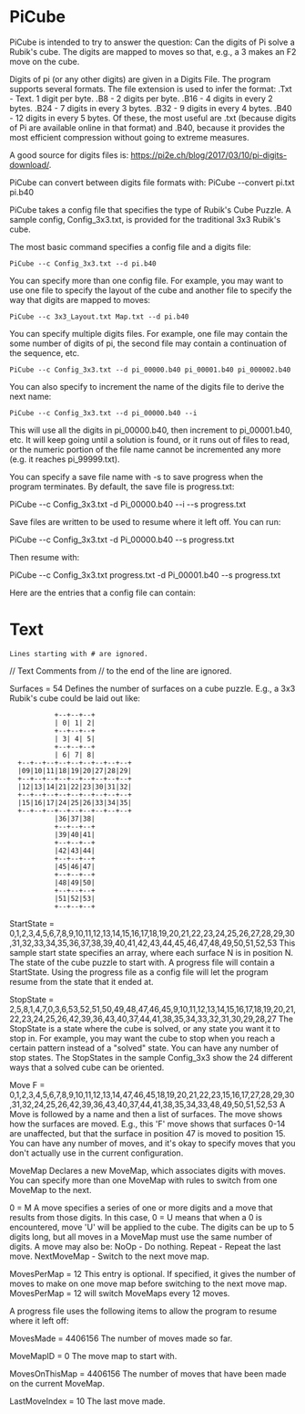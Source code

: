 # PiCube
PiCube is intended to try to answer the question: Can the digits of Pi solve a Rubik's cube.
The digits are mapped to moves so that, e.g., a 3 makes an F2 move on the cube.

Digits of pi (or any other digits) are given in a Digits File. The program supports
several formats. The file extension is used to infer the format:
    .Txt - Text. 1 digit per byte.
    .B8  - 2 digits per byte.
    .B16 - 4 digits in every 2 bytes.
    .B24 - 7 digits in every 3 bytes.
    .B32 - 9 digits in every 4 bytes.
    .B40 - 12 digits in every 5 bytes.
Of these, the most useful are .txt (because digits of Pi are available online in that format)
and .B40, because it provides the most efficient compression without going to extreme measures.

A good source for digits files is: https://pi2e.ch/blog/2017/03/10/pi-digits-download/.

PiCube can convert between digits file formats with:
    PiCube --convert pi.txt pi.b40

PiCube takes a config file that specifies the type of Rubik's Cube Puzzle.
A sample config, Config_3x3.txt, is provided for the traditional 3x3 Rubik's cube.

The most basic command specifies a config file and a digits file:

    PiCube --c Config_3x3.txt --d pi.b40

You can specify more than one config file. For example, you may want to use one file
to specify the layout of the cube and another file to specify the way that digits are
mapped to moves:

    PiCube --c 3x3_Layout.txt Map.txt --d pi.b40
    
You can specify multiple digits files. For example, one file may contain the some
number of digits of pi, the second file may contain a continuation of the sequence, etc.

    PiCube --c Config_3x3.txt --d pi_00000.b40 pi_00001.b40 pi_000002.b40

You can also specify to increment the name of the digits file to derive the next name:

    PiCube --c Config_3x3.txt --d pi_00000.b40 --i

This will use all the digits in pi_00000.b40, then increment to pi_00001.b40, etc.
It will keep going until a solution is found, or it runs out of files to read, or
the numeric portion of the file name cannot be incremented any more (e.g. it reaches
pi_99999.txt).

You can specify a save file name with -s to save progress when the program terminates.
By default, the save file is progress.txt:

   PiCube --c Config_3x3.txt -d Pi_00000.b40 --i --s progress.txt

Save files are written to be used to resume where it left off. You can run:

   PiCube --c Config_3x3.txt -d Pi_00000.b40 --s progress.txt

   Then resume with:

   PiCube --c Config_3x3.txt progress.txt -d Pi_00001.b40 --s progress.txt


Here are the entries that a config file can contain:

# Text
    Lines starting with # are ignored.
// Text
    Comments from // to the end of the line are ignored.

Surfaces = 54
    Defines the number of surfaces on a cube puzzle. E.g., a 3x3 Rubik's cube could be laid out like:
    
               +--+--+--+
               | 0| 1| 2|
               +--+--+--+
               | 3| 4| 5|
               +--+--+--+
               | 6| 7| 8|
      +--+--+--+--+--+--+--+--+--+
      |09|10|11|18|19|20|27|28|29|
      +--+--+--+--+--+--+--+--+--+
      |12|13|14|21|22|23|30|31|32|
      +--+--+--+--+--+--+--+--+--+
      |15|16|17|24|25|26|33|34|35|
      +--+--+--+--+--+--+--+--+--+
               |36|37|38|
               +--+--+--+
               |39|40|41|
               +--+--+--+
               |42|43|44|
               +--+--+--+
               |45|46|47|
               +--+--+--+
               |48|49|50|
               +--+--+--+
               |51|52|53|
               +--+--+--+

StartState = 0,1,2,3,4,5,6,7,8,9,10,11,12,13,14,15,16,17,18,19,20,21,22,23,24,25,26,27,28,29,30,31,32,33,34,35,36,37,38,39,40,41,42,43,44,45,46,47,48,49,50,51,52,53
    This sample start state specifies an array, where each surface N is in position N.
    The state of the cube puzzle to start with.
    A progress file will contain a StartState. Using the progress file as a config file
    will let the program resume from the state that it ended at.

StopState = 2,5,8,1,4,7,0,3,6,53,52,51,50,49,48,47,46,45,9,10,11,12,13,14,15,16,17,18,19,20,21,22,23,24,25,26,42,39,36,43,40,37,44,41,38,35,34,33,32,31,30,29,28,27
    The StopState is a state where the cube is solved, or any state you want it to stop in.
    For example, you may want the cube to stop when you reach a certain pattern instead of a "solved" state.
    You can have any number of stop states. The StopStates in the sample Config_3x3 show the 24
    different ways that a solved cube can be oriented.

Move F = 0,1,2,3,4,5,6,7,8,9,10,11,12,13,14,47,46,45,18,19,20,21,22,23,15,16,17,27,28,29,30,31,32,24,25,26,42,39,36,43,40,37,44,41,38,35,34,33,48,49,50,51,52,53
    A Move is followed by a name and then a list of surfaces. The move shows how the surfaces are
    moved. E.g., this 'F' move shows that surfaces 0-14 are unaffected, but that the surface in position 47
    is moved to position 15. You can have any number of moves, and it's okay to specify moves that
    you don't actually use in the current configuration.

MoveMap
    Declares a new MoveMap, which associates digits with moves.
    You can specify more than one MoveMap with rules to switch from one MoveMap to the next.

0 = M
    A move specifies a series of one or more digits and a move that results from those digits.
    In this case, 0 = U means that when a 0 is encountered, move 'U' will be applied to the cube.
    The digits can be up to 5 digits long, but all moves in a MoveMap must use the same number of digits.
    A move may also be:
        NoOp - Do nothing.
        Repeat - Repeat the last move.
        NextMoveMap - Switch to the next move map.

MovesPerMap = 12
    This entry is optional. If specified, it gives the number of moves to make on one move map before
    switching to the next move map. MovesPerMap = 12 will switch MoveMaps every 12 moves.



A progress file uses the following items to allow the program to resume where it left off:

MovesMade = 4406156
    The number of moves made so far.

MoveMapID = 0
    The move map to start with.

MovesOnThisMap = 4406156
    The number of moves that have been made on the current MoveMap.

LastMoveIndex = 10
    The last move made.
